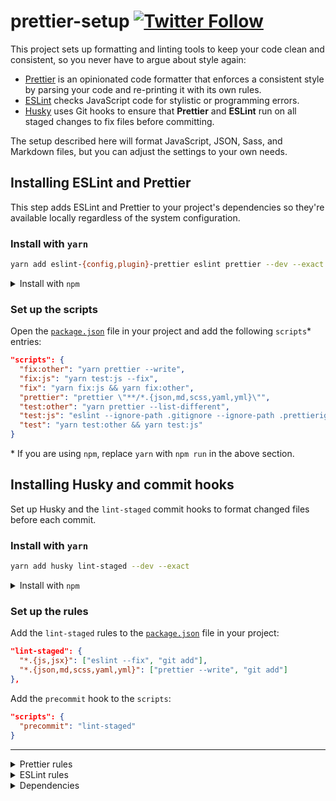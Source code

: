 # prettier-setup [![Twitter Follow](https://img.shields.io/twitter/follow/prettiercode.svg?style=social&label=Follow+Prettier)](https://twitter.com/PrettierCode)

This project sets up formatting and linting tools to keep your code clean and consistent, so you never have to argue about style again:

- [Prettier](https://prettier.io) is an opinionated code formatter that enforces a consistent style by parsing your code and re-printing it with its own rules.
- [ESLint](https://eslint.org) checks JavaScript code for stylistic or programming errors.
- [Husky](https://github.com/typicode/husky) uses Git hooks to ensure that **Prettier** and **ESLint** run on all staged changes to fix files before committing.

The setup described here will format JavaScript, JSON, Sass, and Markdown files, but you can adjust the settings to your own needs.

## Installing ESLint and Prettier

This step adds ESLint and Prettier to your project's dependencies so they're available locally regardless of the system configuration.

### Install with `yarn`

```bash
yarn add eslint-{config,plugin}-prettier eslint prettier --dev --exact
```

<details><summary>Install with <code>npm</code></summary><p>

```bash
npm install eslint-{config,plugin}-prettier eslint prettier --save-dev --save-exact
```

</p></details>

### Set up the scripts

Open the [`package.json`](/package.json) file in your project and add the following `scripts`\* entries:

```json
"scripts": {
  "fix:other": "yarn prettier --write",
  "fix:js": "yarn test:js --fix",
  "fix": "yarn fix:js && yarn fix:other",
  "prettier": "prettier \"**/*.{json,md,scss,yaml,yml}\"",
  "test:other": "yarn prettier --list-different",
  "test:js": "eslint --ignore-path .gitignore --ignore-path .prettierignore \"**/*.{js,jsx}\"",
  "test": "yarn test:other && yarn test:js"
}
```

\* If you are using `npm`, replace `yarn` with `npm run` in the above section.

## Installing Husky and commit hooks

Set up Husky and the `lint-staged` commit hooks to format changed files before each commit.

### Install with `yarn`

```bash
yarn add husky lint-staged --dev --exact
```

<details><summary>Install with <code>npm</code></summary><p>

```bash
npm install husky lint-staged --save-dev --save-exact
```

</p></details>

### Set up the rules

Add the `lint-staged` rules to the [`package.json`](/package.json) file in your project:

```json
"lint-staged": {
  "*.{js,jsx}": ["eslint --fix", "git add"],
  "*.{json,md,scss,yaml,yml}": ["prettier --write", "git add"]
},
```

Add the `precommit` hook to the `scripts`:

```json
"scripts": {
  "precommit": "lint-staged"
}
```

---

<details><summary>Prettier rules</summary><p>

This project defines the following settings in the [`.prettierrc.json`](/.prettierrc.json) file. You can adjust these values according to your own preferences.

| Rule                                                                                 | Value\*     |
| ------------------------------------------------------------------------------------ | ----------- |
| [`arrowParens`](https://prettier.io/docs/en/options.html#arrow-function-parentheses) | `avoid`     |
| [`bracketSpacing`](https://prettier.io/docs/en/options.html#bracket-spacing)         | **`false`** |
| [`jsxBracketSameLine`](https://prettier.io/docs/en/options.html#jsx-brackets)        | `false`     |
| [`printWidth`](https://prettier.io/docs/en/options.html#print-width)                 | `80`        |
| [`proseWrap`](https://prettier.io/docs/en/options.html#prose-wrap)                   | `preserve`  |
| [`requirePragma`](https://prettier.io/docs/en/options.html#require-pragma)           | `false`     |
| [`semi`](https://prettier.io/docs/en/options.html#semicolons)                        | `true`      |
| [`singleQuote`](https://prettier.io/docs/en/options.html#quotes)                     | **`true`**  |
| [`tabWidth`](https://prettier.io/docs/en/options.html#tab-width)                     | `2`         |
| [`trailingComma`](https://prettier.io/docs/en/options.html#trailing-commas)          | **`all`**   |
| [`useTabs`](https://prettier.io/docs/en/options.html#tabs)                           | `false`     |

\* Values in **bold** differ from the Prettier defaults.

</p></details>

<details><summary>ESLint rules</summary><p>

Adjust your own rules by updating the [`.eslintrc.yaml`](/.eslintrc.yaml).

- [`curly`](https://eslint.org/docs/rules/curly)
- [`dot-notation`](https://eslint.org/docs/rules/dot-notation)
- [`id-length`](https://eslint.org/docs/rules/id-length)
- [`no-const-assign`](https://eslint.org/docs/rules/no-const-assign)
- [`no-dupe-class-members`](https://eslint.org/docs/rules/no-dupe-class-members)
- [`no-else-return`](https://eslint.org/docs/rules/no-else-return)
- [`no-inner-declarations`](https://eslint.org/docs/rules/no-inner-declarations)
- [`no-lonely-if`](https://eslint.org/docs/rules/no-lonely-if)
- [`no-magic-numbers`](https://eslint.org/docs/rules/no-magic-numbers)
- [`no-shadow`](https://eslint.org/docs/rules/no-shadow)
- [`no-unneeded-ternary`](https://eslint.org/docs/rules/no-unneeded-ternary)
- [`no-unused-expressions`](https://eslint.org/docs/rules/no-unused-expressions)
- [`no-unused-vars`](https://eslint.org/docs/rules/no-unused-vars)
- [`no-useless-return`](https://eslint.org/docs/rules/no-useless-return)
- [`no-var`](https://eslint.org/docs/rules/no-var)
- [`one-var`](https://eslint.org/docs/rules/one-var)
- [`prefer-arrow-callback`](https://eslint.org/docs/rules/prefer-arrow-callback)
- [`prefer-const`](https://eslint.org/docs/rules/prefer-const)
- [`prefer-promise-reject-errors`](https://eslint.org/docs/rules/prefer-promise-reject-errors)
- [`sort-imports`](https://eslint.org/docs/rules/sort-imports)
- [`sort-keys`](https://eslint.org/docs/rules/sort-keys)
- [`sort-vars`](https://eslint.org/docs/rules/sort-vars)
- [`strict`](https://eslint.org/docs/rules/strict)
  </p></details>

<details><summary>Dependencies</summary><p>

- [eslint-config-prettier](https://github.com/prettier/eslint-config-prettier)
- [eslint-plugin-prettier](https://github.com/prettier/eslint-plugin-prettier)
- [eslint](https://github.com/eslint/eslint)
- [husky](https://github.com/typicode/husky)
- [lint-staged](https://github.com/okonet/lint-staged)
- [prettier](https://github.com/prettier/prettier)
  </p></details>

